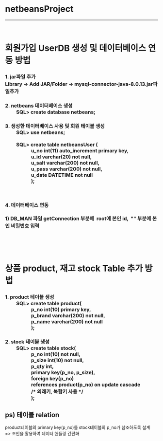 # netbeansProject
<hr>
<br>

<h1> 회원가입 UserDB 생성 및 데이터베이스 연동 방법</h1>
<h3>
1. jar파일 추가 <br>
Library -> Add JAR/Folder -> mysql-connector-java-8.0.13.jar파일추가 <br>
</h3>

<h3>
2. netbeans 데이터베이스 생성 <br>
&emsp;&emsp; SQL> create database netbeans;
<br>
</h3>

<h3>
3. 생성한 데이터베이스 사용 및 회원 테이블 생성<br>
&emsp;&emsp; SQL> use netbeans;<br><br>
&emsp;&emsp; SQL> create table netbeansUser (<br>
&emsp;&emsp;&emsp;&emsp;&emsp; u_no int(11) auto_increment primary key,<br>
&emsp;&emsp;&emsp;&emsp;&emsp; u_id varchar(20) not null,<br>
&emsp;&emsp;&emsp;&emsp;&emsp; u_salt varchar(200) not null,<br>
&emsp;&emsp;&emsp;&emsp;&emsp; u_pass varchar(200) not null,<br>
&emsp;&emsp;&emsp;&emsp;&emsp; u_date DATETIME not null<br>
&emsp;&emsp;&emsp;&emsp;&emsp; );
</h3>
<br>

<h3>
4. 데이터베이스 연동<br>
<br>
1) DB_MAN 파일 getConnection 부분에&nbsp; root에 본인 id, &nbsp;"" 부분에 본인 비밀번호 입력
</h3>

<br><br><br>

<h1>
상품 product, 재고 stock Table 추가 방법
</h1>
<h3>
1. product 테이블 생성 <br>
&emsp;&emsp; SQL> create table product( <br>
&emsp;&emsp;&emsp;&emsp;&emsp; p_no int(10) primary key, <br>
&emsp;&emsp;&emsp;&emsp;&emsp; p_brand varchar(200) not null, <br>
&emsp;&emsp;&emsp;&emsp;&emsp; p_name varchar(200) not null <br>
&emsp;&emsp;&emsp;&emsp;&emsp; ); <br>
</h3>
<h3>
2. stock 테이블 생성 <br>
&emsp;&emsp; SQL> create table stock( <br>
&emsp;&emsp;&emsp;&emsp;&emsp; p_no int(10) not null, <br>
&emsp;&emsp;&emsp;&emsp;&emsp; p_size int(10) not null, <br>
&emsp;&emsp;&emsp;&emsp;&emsp; p_qty int, <br>
&emsp;&emsp;&emsp;&emsp;&emsp; primary key(p_no, p_size), <br>
&emsp;&emsp;&emsp;&emsp;&emsp; foreign key(p_no) <br>
&emsp;&emsp;&emsp;&emsp;&emsp; references product(p_no) on update cascade <br>
&emsp;&emsp;&emsp;&emsp;&emsp; /* 외래키, 복합키 사용 */ <Br>
&emsp;&emsp;&emsp;&emsp;&emsp; ); <br>
</h3>
<h2>
ps) 테이블 relation
</h2>
product테이블의 primary key(p_no)를 stock테이블의 p_no가 참조하도록 설계 <br>
=> 조인을 활용하여 데이터 핸들링 간편화 <br>

